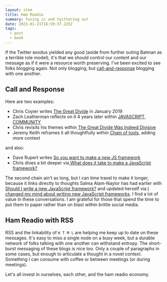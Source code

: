```yaml
---
layout: item
title: Ham Readio
summary: Tuning in and twittering out
date: 2023-01-21T16:59:37.225Z
tags:
  - post
  - book
---
```

If the Twitter exodus yielded any good (aside from further outing Batman as a terrible role model), it's that we should control our content and our message as if it were a resource worth preserving. I've been excited to see folks blogging again. Not only blogging, but [call-and-response](https://en.wikipedia.org/wiki/Call_and_response_(music) "‌") blogging with one another.

## Call and Response

Here are two examples:

- Chris Coyier writes [The Great Divide](https://css-tricks.com/the-great-divide/ "‌") in January 2019
- Zach Leatherman reflects on it 4 years later within [JAVASCRIPT, COMMUNITY](https://www.zachleat.com/web/javascript-community/ "‌")
- Chris revisits his themes within [The Great Divide Was Indeed Divisive](https://chriscoyier.net/2023/01/12/the-great-divide-was-indeed-divisive/ "‌")
- Jeremy Keith reframes it all thoughtfully within [Chain of tools](https://adactio.com/journal/19839 "‌"), adding more context

and also:

- Dave Rupert writes [So you want to make a new JS framework](https://daverupert.com/2023/01/so-you-want-to-make-a-new-js-framework/ "‌")
- Chris dives a bit deeper via[ What does it take to make a JavaScript framework?](https://chriscoyier.net/2023/01/20/what-does-it-take-to-make-a-javascript-framework/ "‌")

The second chain ain't as long, but I can time travel to make it longer, because it links directly to thoughts Salma Alam-Naylor has had earlier with [Should I write a new JavaScript framework?](https://whitep4nth3r.com/blog/should-i-write-a-new-javascript-framework/ "‌") and updated herself via [I changed my mind about writing new JavaScript frameworks](https://whitep4nth3r.com/blog/write-a-new-javascript-framework/ "‌"). I find a lot of value in these conversations. I am grateful for those that spend the time to put them to paper rather than on blast within brittle social media.

## Ham Readio with RSS

RSS and the linkability of `H T M L` are helping me keep up to date on these messages. It's easy to miss a single node on a busy week, but a durable network of folks talking with one another can withstand entropy. The short-burst messaging of these blogs is nice too. Only a couple of paragraphs in some cases, but enough to articulate a thought in a novel context. Something I can consume with coffee or between meetings (or during meetings).

Let's all invest in ourselves, each other, and the ham readio economy.

‌